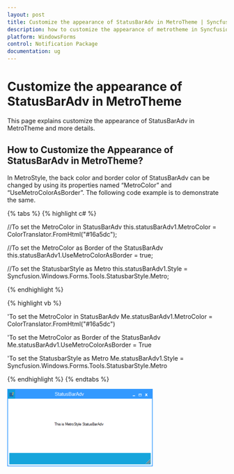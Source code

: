 ```yaml
---
layout: post
title: Customize the appearance of StatusBarAdv in MetroTheme | Syncfusion
description: how to customize the appearance of metrotheme in Syncfusion Windows Forms StatusBarAdv control and more details.
platform: WindowsForms
control: Notification Package 
documentation: ug
---
```


# Customize the appearance of StatusBarAdv in MetroTheme

This page explains customize the appearance of StatusBarAdv in MetroTheme and more details.

## How to Customize the Appearance of StatusBarAdv in MetroTheme?

In MetroStyle, the back color and border color of StatusBarAdv can be changed by using its properties named “MetroColor” and “UseMetroColorAsBorder”. The following code example is to demonstrate the same.

{% tabs %}
{% highlight c# %}

//To set the MetroColor in StatusBarAdv
this.statusBarAdv1.MetroColor = ColorTranslator.FromHtml("#16a5dc");

//To set the MetroColor as Border of the StatusBarAdv
this.statusBarAdv1.UseMetroColorAsBorder = true;

//To set the StatusbarStyle as Metro
this.statusBarAdv1.Style = Syncfusion.Windows.Forms.Tools.StatusbarStyle.Metro;

{% endhighlight %}

{% highlight vb %}

'To set the MetroColor in StatusBarAdv
Me.statusBarAdv1.MetroColor = ColorTranslator.FromHtml("#16a5dc")

'To set the MetroColor as Border of the StatusBarAdv
Me.statusBarAdv1.UseMetroColorAsBorder = True

'To set the StatusbarStyle as Metro
Me.statusBarAdv1.Style = Syncfusion.Windows.Forms.Tools.StatusbarStyle.Metro

{% endhighlight %}
{% endtabs %}

![Overview_img78](Overview_images/Overview_img78.png) 
